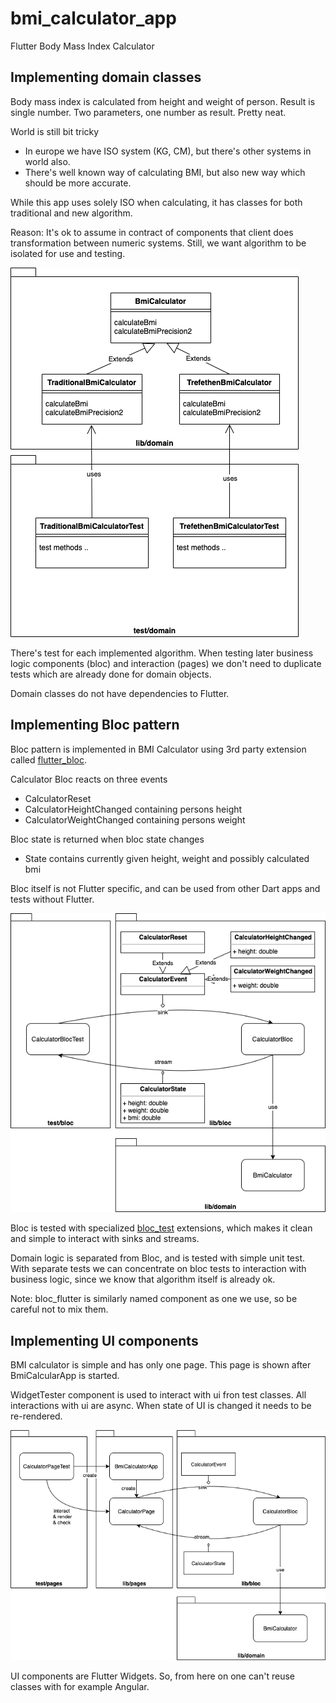 # bmi_calculator_app

Flutter Body Mass Index Calculator

## Implementing domain classes

Body mass index is calculated from height and weight of person. Result is single number. Two parameters, one number as result. Pretty neat.

World is still bit tricky
- In europe we have ISO system (KG, CM), but there's other systems in world also.
- There's well known way of calculating BMI, but also new way which should be more accurate.

While this app uses solely ISO when calculating, it has classes for both traditional and new algorithm.

Reason: It's ok to assume in contract of components that client does transformation between numeric systems. Still, we want algorithm to be isolated for use and testing.

![Domain classes implementation and tests](../diagrams/bmi-calculator-classes.png)

There's test for each implemented algorithm. When testing later business logic components (bloc) and interaction (pages) we don't need to duplicate tests which are already done for domain objects.

Domain classes do not have dependencies to Flutter.

## Implementing Bloc pattern

Bloc pattern is implemented in BMI Calculator using 3rd party extension called [flutter_bloc](https://pub.dev/packages/flutter_bloc).

Calculator Bloc reacts on three events
- CalculatorReset 
- CalculatorHeightChanged containing persons height
- CalculatorWeightChanged containing persons weight

Bloc state is returned when bloc state changes
- State contains currently given height, weight and possibly calculated bmi 

Bloc itself is not Flutter specific, and can be used from other Dart apps and tests without Flutter.

![Bloc implementation and tests](../diagrams/bmi-calculator-bloc-test.png)

Bloc is tested with specialized [bloc_test](https://pub.dev/packages/bloc_test) extensions, which makes it clean and simple to interact with sinks and streams.

Domain logic is separated from Bloc, and is tested with simple unit test. With separate tests we can concentrate on bloc tests to interaction with business logic, since we know that algorithm itself is already ok.

Note: bloc_flutter is similarly named component as one we use, so be careful not to mix them.

## Implementing UI components

BMI calculator is simple and has only one page. This page is shown after BmiCalcularApp is started.

WidgetTester component is used to interact with ui fron test classes. All interactions with ui are async. When state of UI is changed it needs to be re-rendered. 

![Calculator UI implementation and tests](../diagrams/calculator-page-test.png)

UI components are Flutter Widgets. So, from here on one can't reuse classes with for example Angular.

